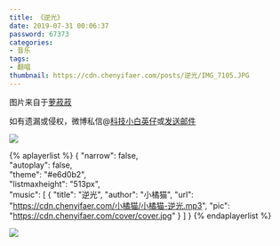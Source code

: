 ```yaml
---
title: 《逆光》
date: 2019-07-31 00:06:37
password: 67373
categories:
- 音乐
tags:
- 翻唱
thumbnail: https://cdn.chenyifaer.com/posts/逆光/IMG_7105.JPG
---
```


图片来自于<a href="https://weibo.com/u/1693163742" target="_blank">萝菽菽</a>

如有遗漏或侵权，微博私信@<a href="https://weibo.com/kjxbyz" target="_blank">科技小白英仔</a>或<a href="mailto:me@chenyifaer.com" target="_blank">发送邮件</a>

![](https://cdn.chenyifaer.com/posts/逆光/IMG_7105.JPG)

<!--more-->

{% aplayerlist %}
{
    "narrow": false,                          
    "autoplay": false,                         
    "theme": "#e6d0b2",	  
    "listmaxheight": "513px",                    
    "music": [
        {
            "title": "逆光",
            "author": "小橘猫",
            "url": "https://cdn.chenyifaer.com/小橘猫/小橘猫-逆光.mp3",
            "pic": "https://cdn.chenyifaer.com/cover/cover.jpg"
        }
    ]
}
{% endaplayerlist %}

![](https://cdn.chenyifaer.com/posts/逆光/IMG_7104.JPG)
